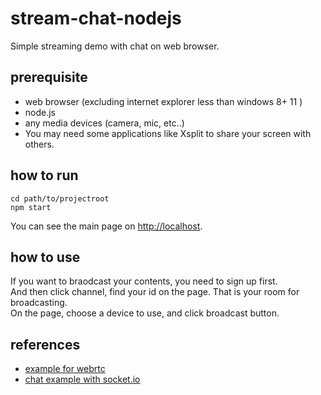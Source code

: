 # stream-chat-nodejs
Simple streaming demo with chat on web browser.

## prerequisite
* web browser (excluding internet explorer less than windows 8+ 11 )
* node.js
* any media devices (camera, mic, etc..)
 * You may need some applications like Xsplit to share your screen with others.

## how to run
```
cd path/to/projectroot
npm start
```
You can see the main page on [http://localhost](http://localhost).

## how to use
If you want to braodcast your contents, you need to sign up first.  
And then click channel, find your id on the page. That is your room for broadcasting.  
On the page, choose a device to use, and click broadcast button.

## references
* [example for webrtc](https://github.com/webrtc/samples/tree/gh-pages/src/content/peerconnection/multiple)
* [chat example with socket.io](https://github.com/socketio/socket.io/tree/master/examples/chat)
